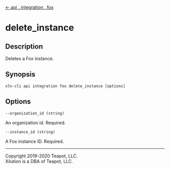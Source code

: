 [<- api . integration . fox](index.md)

# delete_instance

## Description

Deletes a Fox instance.

## Synopsis

```
xln-cli api integration fox delete_instance [options]
```

## Options

`--organization_id (string)`

An organization id. Required.

`--instance_id (string)`

A Fox instance ID. Required.

---
Copyright 2019-2020 Teapot, LLC.  
Xilution is a DBA of Teapot, LLC.
